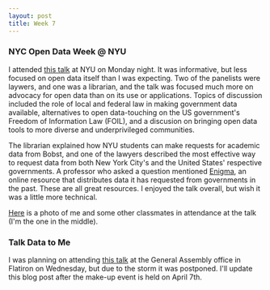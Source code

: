 ```yaml
---
layout: post
title: Week 7
---
```


### NYC Open Data Week @ NYU
I attended [this talk](https://bugs-nyu.github.io/open-data/open_data_week.html) at NYU on Monday night. It was informative, but less focused on open data itself than I was expecting. Two of the panelists were laywers, and one was a librarian, and the talk was focused much more on advocacy for open data than on its use or applications. Topics of discussion included the role of local and federal law in making government data available, alternatives to open data-touching on the US government's Freedom of Information Law (FOIL), and a discusion on bringing open data tools to more diverse and underprivileged communities. 

The librarian explained how NYU students can make requests for academic data from Bobst, and one of the lawyers described the most effective way to request data from both New York City's and the United States' respective governments. A professor who asked a question mentioned [Enigma](https://www.enigma.com/), an online resource that distributes data it has requested from governments in the past. These are all great resources. I enjoyed the talk overall, but wish it was a little more technical.

[Here](/talk1.jpg) is a photo of me and some other classmates in attendance at the talk (I'm the one in the middle). 



### Talk Data to Me
I was planning on attending [this talk](https://generalassemb.ly/education/talk-data-to-me-featuring-directade/new-york-city/45894) at the General Assembly office in Flatiron on Wednesday, but due to the storm it was postponed. I'll update this blog post after the make-up event is held on April 7th.
